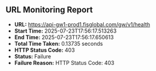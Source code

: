 ## URL Monitoring Report

- **URL:** https://api-gw1-prod1.fisglobal.com/gw/v1/health
- **Start Time:** 2025-07-23T17:56:17.513263
- **End Time:** 2025-07-23T17:56:17.650613
- **Total Time Taken:** 0.13735 seconds
- **HTTP Status Code:** 403
- **Status:** Failure
- **Failure Reason:** HTTP Status Code: 403
